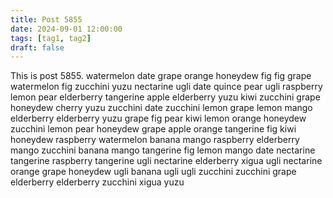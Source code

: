 ```yaml
---
title: Post 5855
date: 2024-09-01 12:00:00
tags: [tag1, tag2]
draft: false
---
```

This is post 5855.
watermelon
date
grape
orange
honeydew
fig
fig
grape
watermelon
fig
zucchini
yuzu
nectarine
ugli
date
quince
pear
ugli
raspberry
lemon
pear
elderberry
tangerine
apple
elderberry
yuzu
kiwi
zucchini
grape
honeydew
cherry
yuzu
zucchini
date
zucchini
lemon
grape
lemon
mango
elderberry
elderberry
yuzu
grape
fig
pear
kiwi
lemon
orange
honeydew
zucchini
lemon
pear
honeydew
grape
apple
orange
tangerine
fig
kiwi
honeydew
raspberry
watermelon
banana
mango
raspberry
elderberry
mango
zucchini
banana
mango
tangerine
fig
lemon
mango
date
nectarine
tangerine
raspberry
tangerine
ugli
nectarine
elderberry
xigua
ugli
nectarine
orange
grape
honeydew
ugli
banana
ugli
ugli
zucchini
zucchini
grape
elderberry
elderberry
zucchini
xigua
yuzu
